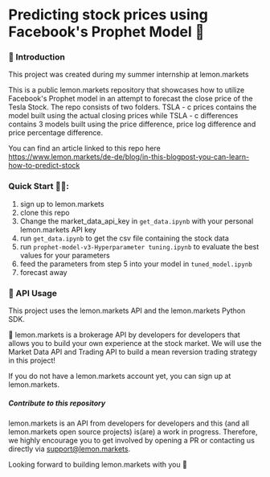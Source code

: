 # Predicting stock prices using Facebook's Prophet Model 🍋 #

### 👋 Introduction ###
This project was created during my summer internship at lemon.markets 

This is a public lemon.markets repository that showcases how to utilize Facebook's Prophet model in an attempt to forecast the close price of the Tesla Stock. The repo consists of two folders. TSLA - c prices contains the model built using the actual closing prices while TSLA - c differences contains 3 models built using the price difference, price log difference and price percentage difference.

You can find an article linked to this repo here https://www.lemon.markets/de-de/blog/in-this-blogpost-you-can-learn-how-to-predict-stock

### Quick Start 🏃‍♂️: ###
1. sign up to lemon.markets
2. clone this repo
3. Change the market_data_api_key in `get_data.ipynb` with your personal lemon.markets API key
4. run `get_data.ipynb` to get the csv file containing the stock data
5. run `prophet-model-v3-Hyperparameter tuning.ipynb` to evaluate the best values for your parameters
6. feed the parameters from step 5 into your model in `tuned_model.ipynb`
7. forecast away

### 🔌 API Usage ###
This project uses the lemon.markets API and the lemon.markets Python SDK.

🍋 lemon.markets is a brokerage API by developers for developers that allows you to build your own experience at the stock market. We will use the Market Data API and Trading API to build a mean reversion trading strategy in this project!

If you do not have a lemon.markets account yet, you can sign up at lemon.markets.


##### Contribute to this repository #####
lemon.markets is an API from developers for developers and this (and all lemon.markets open source projects) is(are) a work in progress. Therefore, we highly encourage you to get involved by opening a PR or contacting us directly via support@lemon.markets.

Looking forward to building lemon.markets with you 🍋
